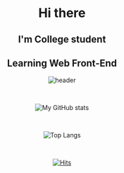 <div align="center">

  # Hi there 
  ## I'm College student
  ## Learning Web Front-End 

  
![header](https://capsule-render.vercel.app/api?type=Cylinder&color=auto&text=Newbie!!!&animation=blink)

<br/>

![My GitHub stats](https://github-readme-stats.vercel.app/api?username=gmlwls768&show_icons=true&theme=chartreuse-dark)

<br/>

![Top Langs](https://github-readme-stats.vercel.app/api/top-langs/?username=6810779s&layout=compact&theme=chartreuse-dark)

<br/>

[![Hits](https://hits.seeyoufarm.com/api/count/incr/badge.svg?url=https%3A%2F%2Fgithub.com%2Fgmlwls768&count_bg=%2300C8FA&title_bg=%2346E1F4&icon=digitalocean.svg&icon_color=%2309F0ED&title=%3AD&edge_flat=false)]([https://hits.seeyoufarm.com](https://github.com/gmlwls768))

  
</div>
  
<!--
**gmlwls768/gmlwls768** is a ✨ _special_ ✨ repository because its `README.md` (this file) appears on your GitHub profile.

Here are some ideas to get you started:

- 🔭 I’m currently working on ...
- 🌱 I’m currently learning ...
- 👯 I’m looking to collaborate on ...
- 🤔 I’m looking for help with ...
- 💬 Ask me about ...
- 📫 How to reach me: ...
- 😄 Pronouns: ...
- ⚡ Fun fact: ... 
-->
